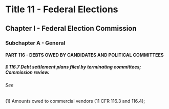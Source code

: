 
# Title 11 - Federal Elections
## Chapter I - Federal Election Commission
### Subchapter A - General
#### PART 116 - DEBTS OWED BY CANDIDATES AND POLITICAL COMMITTEES
##### § 116.7 Debt settlement plans filed by terminating committees; Commission review.
###### See

(1) Amounts owed to commercial vendors (11 CFR 116.3 and 116.4);
